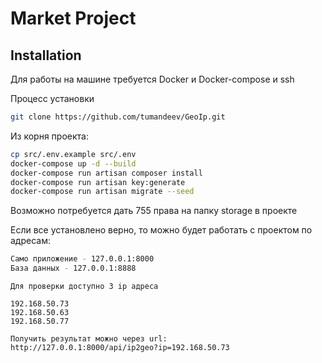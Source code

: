 # Market Project

## Installation

Для работы на машине требуется Docker и Docker-compose и ssh

Процесс установки

```sh
git clone https://github.com/tumandeev/GeoIp.git
```
Из корня проекта:
```sh
cp src/.env.example src/.env
docker-compose up -d --build
docker-compose run artisan composer install
docker-compose run artisan key:generate
docker-compose run artisan migrate --seed
```
Возможно потребуется дать 755 права на папку storage в проекте

Если все установлено верно, то можно будет работать с проектом по адресам:
```sh
Само приложение - 127.0.0.1:8000
База данных - 127.0.0.1:8888
```
```
Для проверки доступно 3 ip адреса

192.168.50.73
192.168.50.63
192.168.50.77

Получить результат можно через url:
http://127.0.0.1:8000/api/ip2geo?ip=192.168.50.73 
```
